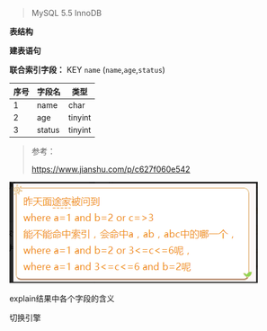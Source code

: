 > MySQL 5.5 InnoDB

**表结构**



**建表语句**



**联合索引字段：**
KEY `name` (`name`,`age`,`status`)

| 序号 | 字段名 | 类型    |
| ---- | ------ | ------- |
| 1    | name   | char    |
| 2    | age    | tinyint |
| 3    | status | tinyint |



> 参考：
>
> https://www.jianshu.com/p/c627f060e542

![1540226151936](assets/1540226151936.png)



explain结果中各个字段的含义

切换引擎